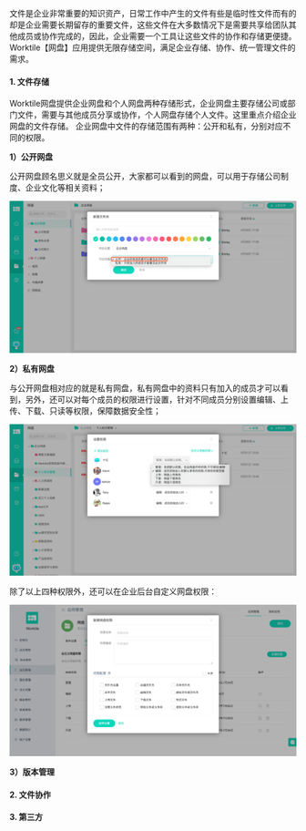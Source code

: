 文件是企业非常重要的知识资产，日常工作中产生的文件有些是临时性文件而有的却是企业需要长期留存的重要文件，这些文件在大多数情况下是需要共享给团队其他成员或协作完成的，因此，企业需要一个工具让这些文件的协作和存储更便捷。Worktile【网盘】应用提供无限存储空间，满足企业存储、协作、统一管理文件的需求。

#### 1. 文件存储

Worktile网盘提供企业网盘和个人网盘两种存储形式，企业网盘主要存储公司或部门文件，需要与其他成员分享或协作，个人网盘存储个人文件。这里重点介绍企业网盘的文件存储。
企业网盘中文件的存储范围有两种：公开和私有，分别对应不同的权限。

**1）公开网盘**

公开网盘顾名思义就是全员公开，大家都可以看到的网盘，可以用于存储公司制度、企业文化等相关资料；

![](/assets/网盘-公开网盘.png)

**2）私有网盘**

与公开网盘相对应的就是私有网盘，私有网盘中的资料只有加入的成员才可以看到，另外，还可以对每个成员的权限进行设置，针对不同成员分别设置编辑、上传、下载、只读等权限，保障数据安全性；

![](/assets/网盘-私有网盘.png)

除了以上四种权限外，还可以在企业后台自定义网盘权限：

![](/assets/网盘-权限设置.png)

**3）版本管理**



#### 2. 文件协作


#### 3. 第三方









